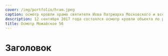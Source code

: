 ```yaml
---
cover: /img/portfolio/hram.jpeg
caption: осмотр кровли храма святителя Иова Патриарха Московского и всея Руси в Кунцеве
description: 12 сентября 2017 года состоялся осмотр кровли объекта по результатам которого можно с уверенностью утверждать...
title: Осмотр Можайское 56
---
```


# Заголовок
